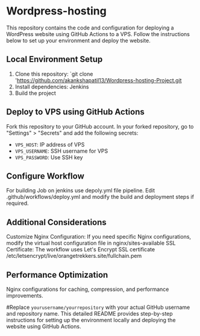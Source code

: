 # Wordpress-hosting
This repository contains the code and configuration for deploying a WordPress website using GitHub Actions to a VPS. Follow the instructions below to set up your environment and deploy the website.
## Local Environment Setup
1. Clone this repository: `git clone 'https://github.com/akankshapatil13/Wordpress-hosting-Project.git
2. Install dependencies: Jenkins
3. Build the project
## Deploy to VPS using GitHub Actions
Fork this repository to your GitHub account.
In your forked repository, go to "Settings" > "Secrets" and add the following secrets: 
- `VPS_HOST`: IP address of VPS
- `VPS_USERNAME`: SSH username for VPS
- `VPS_PASSWORD`: Use SSH key
## Configure Workflow
For building Job on jenkins use depoly.yml file pipeline.
Edit .github/workflows/deploy.yml and modify the build and deployment steps if required.
## Additional Considerations
Customize Nginx Configuration: If you need specific Nginx configurations, modify the virtual host configuration file in nginx/sites-available
SSL Certificate: The workflow uses Let's Encrypt SSL certificate  /etc/letsencrypt/live/orangetrekkers.site/fullchain.pem 
## Performance Optimization
Nginx configurations for caching, compression, and performance improvements.

#Replace `yourusername/yourrepository` with your actual GitHub username and repository name. This detailed README provides step-by-step instructions for setting up the environment locally and deploying the website using GitHub Actions.
